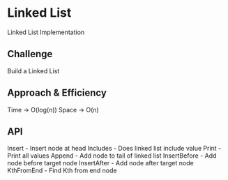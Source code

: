 # Linked List
Linked List Implementation

## Challenge
Build a Linked List

## Approach & Efficiency
Time -> O(log(n))
Space -> O(n)

## API
Insert - Insert node at head
Includes - Does linked list include value
Print - Print all values
Append - Add node to tail of linked list
InsertBefore - Add node before target node
InsertAfter - Add node after target node
KthFromEnd - Find Kth from end node